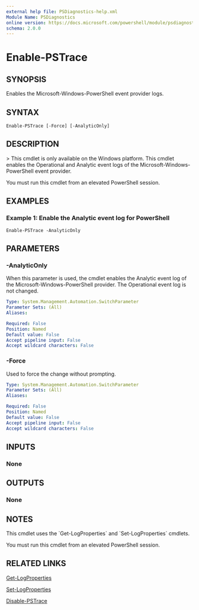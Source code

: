 ```yaml
---
external help file: PSDiagnostics-help.xml
Module Name: PSDiagnostics
online version: https://docs.microsoft.com/powershell/module/psdiagnostics/enable-pstrace?view=powershell-7.1&WT.mc_id=ps-gethelp
schema: 2.0.0
---
```


# Enable-PSTrace

## SYNOPSIS
Enables the Microsoft-Windows-PowerShell event provider logs.

## SYNTAX

```
Enable-PSTrace [-Force] [-AnalyticOnly]
```

## DESCRIPTION
\> This cmdlet is only available on the Windows platform.
This cmdlet enables the Operational and Analytic event logs of the Microsoft-Windows-PowerShell event provider.

You must run this cmdlet from an elevated PowerShell session.

## EXAMPLES

### Example 1: Enable the Analytic event log for PowerShell
```
Enable-PSTrace -AnalyticOnly
```

## PARAMETERS

### -AnalyticOnly
When this parameter is used, the cmdlet enables the Analytic event log of the Microsoft-Windows-PowerShell provider.
The Operational event log is not changed.

```yaml
Type: System.Management.Automation.SwitchParameter
Parameter Sets: (All)
Aliases:

Required: False
Position: Named
Default value: False
Accept pipeline input: False
Accept wildcard characters: False
```

### -Force
Used to force the change without prompting.

```yaml
Type: System.Management.Automation.SwitchParameter
Parameter Sets: (All)
Aliases:

Required: False
Position: Named
Default value: False
Accept pipeline input: False
Accept wildcard characters: False
```

## INPUTS

### None
## OUTPUTS

### None
## NOTES
This cmdlet uses the \`Get-LogProperties\` and \`Set-LogProperties\` cmdlets.

You must run this cmdlet from an elevated PowerShell session.

## RELATED LINKS

[Get-LogProperties]()

[Set-LogProperties]()

[Disable-PSTrace]()


